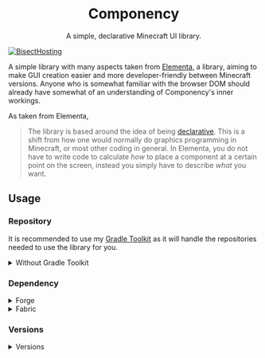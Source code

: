 <div align="center">

# Componency
A simple, declarative Minecraft UI library.

</div>

[![BisectHosting](https://www.bisecthosting.com/partners/custom-banners/8fb6621b-811a-473b-9087-c8c42b50e74c.png)](https://bisecthosting.com/deftu)

A simple library with many aspects taken from [Elementa][elementa], a
library, aiming to make GUI creation easier and more developer-friendly
between Minecraft versions. Anyone who is somewhat familiar with the
browser DOM should already have somewhat of an understanding of Componency's
inner workings.

As taken from Elementa,
> The library is based around the idea of being [declarative][declarative_programming].
This is a shift from how one would normally do graphics programming in Minecraft, or most other coding in general.
In Elementa, you do not have to write code to calculate _how_ to place a component at a certain point on the screen,
instead you simply have to describe _what_ you want.

## Usage
### Repository
It is recommended to use my [Gradle Toolkit][gradle-toolkit] as it will handle the repositories needed to use
the library for you.
<details>
    <summary>Without Gradle Toolkit</summary>

If you're not using my [Gradle Toolkit][gradle-toolkit], add the following code to your `repositories` block:

<details>
    <summary>Groovy (.gradle)</summary>

```gradle
maven {
    url = "https://maven.deftu.dev/releases"
}
```
</details>

<details>
    <summary>Kotlin (.gradle.kts)</summary>

Kotlin
```kotlin
maven(url = "https://maven.deftu.dev/releases")
```
</details>

</details>

### Dependency

<details>
    <summary>Forge</summary>

If you're using the Gradle Toolkit, you can use the following code to add the library as a dependency:
```gradle
dependencies {
    implementation(shade("dev.deftu:Componency-<MC_VERSION>-<MC_LOADER>:<VERSION>"))
}
```
For Kotlin Gradle DSL:
```kotlin
dependencies {
    implementation(shade("dev.deftu:Componency-<MC_VERSION>-<MC_LOADER>:<VERSION>")!!)
}
```

If you're **not** using the Gradle Toolkit, you will need to find your own way to implement shading/bundling the library into your JAR.

</details>

<details>
    <summary>Fabric</summary>

You can add the dependency to your Gradle project using the following code:
```gradle
modImplementation(include("dev.deftu:Componency-<MC_VERSION>-<MC_LOADER>:<VERSION>"))
```

For Kotlin Gradle DSL:
```gradle
modImplementation(include("dev.deftu:Componency-<MC_VERSION>-<MC_LOADER>:<VERSION>")!!)
```

If you don't plan on embedding the library inside of your final JAR, and want users to download it separately, simply remove the `include` configuration.

You will also need to include this inside your `fabric.mod.json` or `quilt.mod.json` file:
```json
"dependencies": {
    "componency": "<VERSION>"
}
```

</details>

### Versions
<details>
    <summary>Versions</summary>

| Minecraft Version | Library Version                                                                                                                           |
|-------------------|-------------------------------------------------------------------------------------------------------------------------------------------|
| 1.8.9 Forge       | ![1.8.9 Forge Badge](https://maven.deftu.xyz/api/badge/latest/releases/xyz/deftu/componency-1.8.9-forge?color=C91212&name=Componency)     |
| 1.12.2 Forge      | ![1.12.2 Forge Badge](https://maven.deftu.xyz/api/badge/latest/releases/xyz/deftu/componency-1.12.2-forge?color=C91212&name=Componency)   |
| 1.14.4 Forge      | ![1.14.4 Forge Badge](https://maven.deftu.xyz/api/badge/latest/releases/xyz/deftu/componency-1.14.4-forge?color=C91212&name=Componency)   |
| 1.14.4 Fabric     | ![1.14.4 Fabric Badge](https://maven.deftu.xyz/api/badge/latest/releases/xyz/deftu/componency-1.14.4-fabric?color=C91212&name=Componency) |
| 1.16.5 Fabric     | ![1.16.5 Fabric Badge](https://maven.deftu.xyz/api/badge/latest/releases/xyz/deftu/componency-1.16.5-fabric?color=C91212&name=Componency) |
| 1.17.1 Fabric     | ![1.17.1 Fabric Badge](https://maven.deftu.xyz/api/badge/latest/releases/xyz/deftu/componency-1.17.1-fabric?color=C91212&name=Componency) |
| 1.18.2 Fabric     | ![1.18.2 Fabric Badge](https://maven.deftu.xyz/api/badge/latest/releases/xyz/deftu/componency-1.18.2-fabric?color=C91212&name=Componency) |
| 1.19.2 Fabric     | ![1.19.2 Fabric Badge](https://maven.deftu.xyz/api/badge/latest/releases/xyz/deftu/componency-1.19.2-fabric?color=C91212&name=Componency) |
| 1.19.3 Fabric     | ![1.19.3 Fabric Badge](https://maven.deftu.xyz/api/badge/latest/releases/xyz/deftu/componency-1.19.3-fabric?color=C91212&name=Componency) |

</details>

[elementa]: https://github.com/EssentialGG/Elementa
[declarative_programming]: https://en.wikipedia.org/wiki/Declarative_programming
[gradle-toolkit]: https://github.com/Deftu/Gradle-Toolkit
